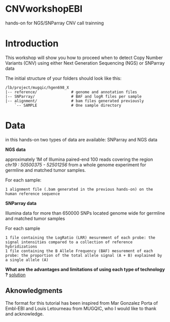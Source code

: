 CNVworkshopEBI
==============

hands-on for NGS/SNParray CNV call trainning

# Introduction
This workshop will show you how to proceed when to detect Copy Number Variants (CNV) using either Next Generation Sequencing (NGS) or SNParray data 

The initial structure of your folders should look like this:
```
/lb/project/mugqic/hgen698_X
|-- reference/               # genome and annotation files
|-- SNParray/                # BAF and logR files per sample
|-- alignment/               # bam files generated previously
    `-- SAMPLE               # One sample directory     

```

# Data
in this hands-on two types of data are available: SNParray and NGS data

**NGS data**

approximately 1M of Illumina paired-end 100 reads covering the region _chr19 : 50500375 - 52501256_ from a whole genome experiment for germline and matched tumor samples.

For each sample:

	1 alignment file (.bam generated in the previous hands-on) on the human reference sequence

**SNParray data**

Illumina data for more than 650000 SNPs located genome wide for germline and matched tumor samples

For each sample

	1 file containing the LogRatio (LRR) mesurement of each probe: the signal intensities compared to a collection of reference hybridizations
	1 file containing the B Allele Frequency (BAF) mesurement of each probe: the proportion of the total allele signal (A + B) explained by a single allele (A) 



**What are the advantages and limitations of using each type of technology ?**
[solution](solutions/1.dataDiff.md)



## Aknowledgments
The format for this tutorial has been inspired from Mar Gonzalez Porta of Embl-EBI and Louis Letourneau from MUGQIC, who I would like to thank and acknowledge.
